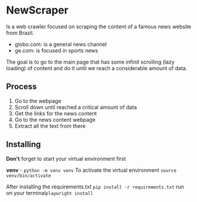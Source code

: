 # NewScraper

Is a web crawler focused on scraping the content of a famous news website from Brazil.

- globo.com: is a general news channel
- ge.com: is focused in sports news

The goal is to go to the main page that has some infinit scrolling (lazy loading) of content and do it until we reach a considerable amount of data.

## Process

1. Go to the webpage
2. Scroll down until reached a critical amount of data
3. Get the links for the news content
4. Go to the news content webpage
5. Extract all the text from there

## Installing

**Don't** forget to start your virtual environment first

**venv** - `python -m venv venv`
To activate the virtual environment
`source venv/bin/activate`

After installing the requirements.txt `pip install -r requirements.txt` run on your terminal`playwright install`
